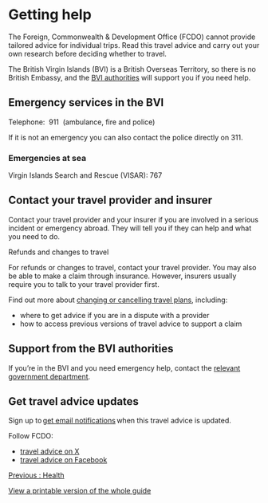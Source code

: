 # Getting help

The Foreign, Commonwealth & Development Office (FCDO) cannot provide tailored advice for individual trips. Read this travel advice and carry out your own research before deciding whether to travel.

The British Virgin Islands (BVI) is a British Overseas Territory, so there is no British Embassy, and the [BVI authorities](https://bvi.gov.vg/list-of-visitor-services) will support you if you need help.

## Emergency services in the BVI

Telephone:  911  (ambulance, fire and police)

If it is not an emergency you can also contact the police directly on 311.

### Emergencies at sea

Virgin Islands Search and Rescue (VISAR): 767

## Contact your travel provider and insurer

Contact your travel provider and your insurer if you are involved in a serious incident or emergency abroad. They will tell you if they can help and what you need to do.

Refunds and changes to travel

For refunds or changes to travel, contact your travel provider. You may also be able to make a claim through insurance. However, insurers usually require you to talk to your travel provider first.

Find out more about [changing or cancelling travel plans](https://www.gov.uk/guidance/about-foreign-commonwealth-development-office-travel-advice), including:

* where to get advice if you are in a dispute with a provider
* how to access previous versions of travel advice to support a claim

## Support from the BVI authorities

If you’re in the BVI and you need emergency help, contact the [relevant government department](https://bvi.gov.vg/list-of-visitor-services).

## Get travel advice updates

Sign up to [get email notifications](https://www.gov.uk/foreign-travel-advice/british-virgin-islands/email-signup) when this travel advice is updated.

Follow FCDO:

* [travel advice on X](https://x.com/fcdotravelgovuk)
* [travel advice on Facebook](https://www.facebook.com/FCDOTravel/)

[Previous
:
Health](/foreign-travel-advice/british-virgin-islands/health)

[View a printable version of the whole guide](/foreign-travel-advice/british-virgin-islands/print)